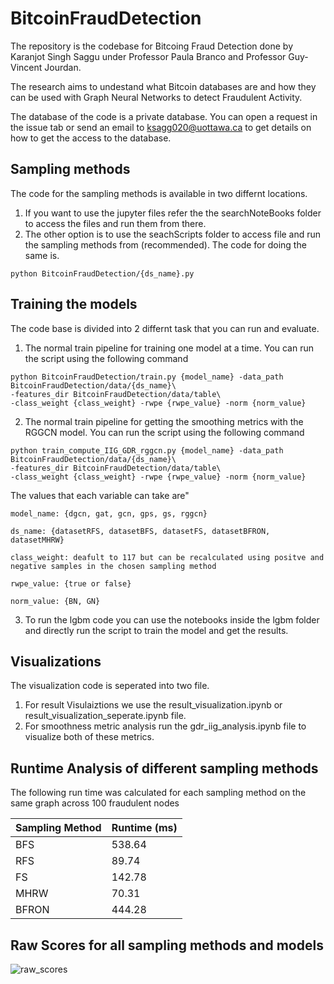 
# BitcoinFraudDetection

The repository is the codebase for Bitcoing Fraud Detection done by Karanjot Singh Saggu under Professor Paula Branco and Professor Guy-Vincent Jourdan.

The research aims to undestand what Bitcoin databases are and how they can be used with Graph Neural Networks to detect Fraudulent Activity.

The database of the code is a private database. You can open a request in the issue tab or send an email to ksagg020@uottawa.ca to get details on how to get the access to the database.

## Sampling methods
The code for the sampling methods is available in two differnt locations.
1.  If you want to use the jupyter files refer the the searchNoteBooks folder to access the files and run them from there.
2. The other option is to use the seachScripts folder to access file and run the sampling methods from (recommended). The code for doing the same is.

```
python BitcoinFraudDetection/{ds_name}.py 
```


## Training the models
The code base is divided into 2 differnt task that you can run and evaluate.

1. The normal train pipeline for training one model at a time. You can run the script using the following command

```
python BitcoinFraudDetection/train.py {model_name} -data_path BitcoinFraudDetection/data/{ds_name}\
-features_dir BitcoinFraudDetection/data/table\
-class_weight {class_weight} -rwpe {rwpe_value} -norm {norm_value} 

```

2. The normal train pipeline for getting the smoothing metrics with the RGGCN model. You can run the script using the following command

```
python train_compute_IIG_GDR_rggcn.py {model_name} -data_path BitcoinFraudDetection/data/{ds_name}\
-features_dir BitcoinFraudDetection/data/table\
-class_weight {class_weight} -rwpe {rwpe_value} -norm {norm_value} 

```

The values that each variable can take are"

``` 
model_name: {dgcn, gat, gcn, gps, gs, rggcn}
```

``` 
ds_name: {datasetRFS, datasetBFS, datasetFS, datasetBFRON, datasetMHRW}
```

``` 
class_weight: deafult to 117 but can be recalculated using positve and negative samples in the chosen sampling method
```

``` 
rwpe_value: {true or false}
```

``` 
norm_value: {BN, GN}
```

3. To run the lgbm code you can use the notebooks inside the lgbm folder and directly run the script to train the model and get the results.

## Visualizations
The visualization code is seperated into two file.

1. For result Visulaiztions we use the result_visualization.ipynb or result_visualization_seperate.ipynb file.
2. For smoothness metric analysis run the gdr_iig_analysis.ipynb file to visualize both of these metrics.

## Runtime Analysis of different sampling methods
The following run time was calculated for each sampling method on the same graph across 100 fraudulent nodes

| Sampling Method  | Runtime (ms) |
| ------------- | ------------- |
| BFS  | 538.64 |
| RFS  | 89.74  |
| FS  | 142.78  |
| MHRW  | 70.31  |
| BFRON  | 444.28  |

## Raw Scores for all sampling methods and models
![raw_scores](https://github.com/user-attachments/assets/9ed10d51-2090-46fe-ad40-e0957500b316)
